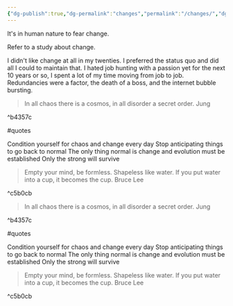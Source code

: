 ```yaml
---
{"dg-publish":true,"dg-permalink":"changes","permalink":"/changes/","dgHomeLink":true,"dgPassFrontmatter":false}
---
```



It's in human nature to fear change. 

Refer to a study about change.

I didn't like change at all in my twenties. I preferred the status quo and did all I could to maintain that. I hated job hunting with a passion yet for the next 10 years or so, I spent a lot of my time moving from job to job. Redundancies were a factor, the death of a boss, and the internet bubble bursting.


<div class="transclusion internal-embed is-loaded"><div class="markdown-embed">

<div class="markdown-embed-title">



</div>

>In all chaos there is a cosmos, in all disorder a secret order. Jung

^b4357c

#quotes 

Condition yourself for chaos and change every day
Stop anticipating things to go back to normal
The only thing normal is change and evolution must be established
Only the strong will survive

>Empty your mind, be formless. Shapeless like water. If you put water into a cup, it becomes the cup. Bruce Lee

^c5b0cb



</div></div>



<div class="transclusion internal-embed is-loaded"><div class="markdown-embed">

<div class="markdown-embed-title">



</div>

>In all chaos there is a cosmos, in all disorder a secret order. Jung

^b4357c

#quotes 

Condition yourself for chaos and change every day
Stop anticipating things to go back to normal
The only thing normal is change and evolution must be established
Only the strong will survive

>Empty your mind, be formless. Shapeless like water. If you put water into a cup, it becomes the cup. Bruce Lee

^c5b0cb



</div></div>
